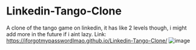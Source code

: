 # Linkedin-Tango-Clone
A clone of the tango game on linkedin, it has like 2 levels though, i might add more in the future if i aint lazy. Link: <https://iforgotmypasswordlmao.github.io/Linkedin-Tango-Clone/>
![image](https://github.com/user-attachments/assets/64cd0e38-661c-48b9-9547-01f8bda8f973)

